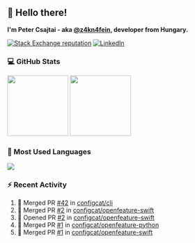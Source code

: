 ## 👋 Hello there!

**I'm Peter Csajtai - aka [@z4kn4fein](https://github.com/z4kn4fein), developer from Hungary.**

[![Stack Exchange reputation](https://img.shields.io/stackexchange/stackoverflow/r/8700582?color=orange&label=reputation&logo=stackoverflow&style=for-the-badge)](https://stackoverflow.com/users/8700582)
[![LinkedIn](https://img.shields.io/badge/linkedin-%230077B5.svg?style=for-the-badge&logo=linkedin&logoColor=white)](https://www.linkedin.com/in/csajtai-p%C3%A9ter-45395341/)

### 💻 GitHub Stats

<div>
  <img height="140px" src="https://github-readme-stats-pcsajtai.vercel.app/api?username=z4kn4fein&show_icons=true&hide_border=true&count_private=true&custom_title=Stats&theme=dracula&line_height=24&hide_title=true">
  <img height="140px" src="https://streak-stats.demolab.com?user=z4kn4fein&theme=dracula&hide_border=true">
  
</div>

### :toolbox: Most Used Languages

<img src="https://github-readme-stats-pcsajtai.vercel.app/api/top-langs/?username=z4kn4fein&theme=dracula&hide_border=true&layout=compact&langs_count=8&hide_title=true">

### :zap: Recent Activity

<!--START_SECTION:activity-->
1. 🎉 Merged PR [#42](https://github.com/configcat/cli/pull/42) in [configcat/cli](https://github.com/configcat/cli)
2. 🎉 Merged PR [#2](https://github.com/configcat/openfeature-swift/pull/2) in [configcat/openfeature-swift](https://github.com/configcat/openfeature-swift)
3. 💪 Opened PR [#2](https://github.com/configcat/openfeature-swift/pull/2) in [configcat/openfeature-swift](https://github.com/configcat/openfeature-swift)
4. 🎉 Merged PR [#1](https://github.com/configcat/openfeature-python/pull/1) in [configcat/openfeature-python](https://github.com/configcat/openfeature-python)
5. 🎉 Merged PR [#1](https://github.com/configcat/openfeature-swift/pull/1) in [configcat/openfeature-swift](https://github.com/configcat/openfeature-swift)
<!--END_SECTION:activity-->
